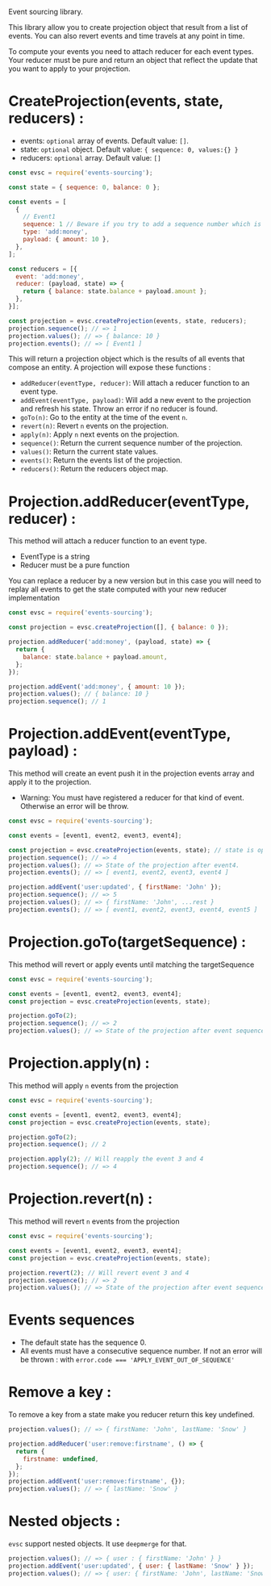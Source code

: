 Event sourcing library.

This library allow you to create projection object that result from a list of events. You can also revert events and time travels at any point in time.

To compute your events you need to attach reducer for each event types. Your reducer must be pure and return an object that reflect the update that you want to apply to your projection.

# CreateProjection(events, state, reducers) :

- events: `optional` array of events. Default value: `[]`.
- state: `optional` object. Default value: `{ sequence: 0, values:{} }`
- reducers: `optional` array. Default value: `[]`

```js
const evsc = require('events-sourcing');

const state = { sequence: 0, balance: 0 };

const events = [
  {
    // Event1
    sequence: 1 // Beware if you try to add a sequence number which is not the current state sequence + 1 this will throw an error.
    type: 'add:money',
    payload: { amount: 10 },
  },
];

const reducers = [{
  event: 'add:money',
  reducer: (payload, state) => {
    return { balance: state.balance + payload.amount };
  },
}];

const projection = evsc.createProjection(events, state, reducers);
projection.sequence(); // => 1
projection.values(); // => { balance: 10 }
projection.events(); // => [ Event1 ]
```

This will return a projection object which is the results of all events that compose an entity. A projection will expose these functions :

- `addReducer(eventType, reducer)`: Will attach a reducer function to an event type.
- `addEvent(eventType, payload)`: Will add a new event to the projection and refresh his state. Throw an error if no reducer is found.
- `goTo(n)`: Go to the entity at the time of the event `n`.
- `revert(n)`: Revert `n` events on the projection.
- `apply(n)`: Apply `n` next events on the projection.
- `sequence()`: Return the current sequence number of the projection.
- `values()`: Return the current state values.
- `events()`: Return the events list of the projection.
- `reducers()`: Return the reducers object map.

# Projection.addReducer(eventType, reducer) :

This method will attach a reducer function to an event type.

- EventType is a string
- Reducer must be a pure function

You can replace a reducer by a new version but in this case you will need to replay all events to get the state computed with your new reducer implementation

```js
const evsc = require('events-sourcing');

const projection = evsc.createProjection([], { balance: 0 });

projection.addReducer('add:money', (payload, state) => {
  return {
    balance: state.balance + payload.amount,
  };
});

projection.addEvent('add:money', { amount: 10 });
projection.values(); // { balance: 10 }
projection.sequence(); // 1
```

# Projection.addEvent(eventType, payload) :

This method will create an event push it in the projection events array and apply it to the projection.

- Warning: You must have registered a reducer for that kind of event. Otherwise an error will be throw.

```js
const evsc = require('events-sourcing');

const events = [event1, event2, event3, event4];

const projection = evsc.createProjection(events, state); // state is optional
projection.sequence(); // => 4
projection.values(); // => State of the projection after event4.
projection.events(); // => [ event1, event2, event3, event4 ]

projection.addEvent('user:updated', { firstName: 'John' });
projection.sequence(); // => 5
projection.values(); // => { firstName: 'John', ...rest }
projection.events(); // => [ event1, event2, event3, event4, event5 ]
```

# Projection.goTo(targetSequence) :

This method will revert or apply events until matching the targetSequence

```js
const evsc = require('events-sourcing');

const events = [event1, event2, event3, event4];
const projection = evsc.createProjection(events, state);

projection.goTo(2);
projection.sequence(); // => 2
projection.values(); // => State of the projection after event sequence 2.
```

# Projection.apply(n) :

This method will apply `n` events from the projection

```js
const evsc = require('events-sourcing');

const events = [event1, event2, event3, event4];
const projection = evsc.createProjection(events, state);

projection.goTo(2);
projection.sequence(); // 2

projection.apply(2); // Will reapply the event 3 and 4
projection.sequence(); // => 4
```

# Projection.revert(n) :

This method will revert `n` events from the projection

```js
const evsc = require('events-sourcing');

const events = [event1, event2, event3, event4];
const projection = evsc.createProjection(events, state);

projection.revert(2); // Will revert event 3 and 4
projection.sequence(); // => 2
projection.values(); // => State of the projection after event sequence 2.
```

# Events sequences

- The default state has the sequence 0.
- All events must have a consecutive sequence number. If not an error will be thrown : with `error.code === 'APPLY_EVENT_OUT_OF_SEQUENCE'`

# Remove a key :

To remove a key from a state make you reducer return this key undefined.

```js
projection.values(); // => { firstName: 'John', lastName: 'Snow' }

projection.addReducer('user:remove:firstname', () => {
  return {
    firstname: undefined,
  };
});
projection.addEvent('user:remove:firstname', {});
projection.values(); // => { lastName: 'Snow' }
```

# Nested objects :

`evsc` support nested objects. It use `deepmerge` for that.

```js
projection.values(); // => { user : { firstName: 'John' } }
projection.addEvent('user:updated', { user: { lastName: 'Snow' } });
projection.values(); // => { user: { firstName: 'John', lastName: 'Snow' }  }
```
